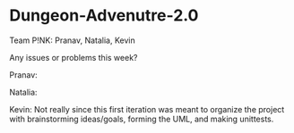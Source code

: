 # Dungeon-Advenutre-2.0
Team P!NK: Pranav, Natalia, Kevin

Any issues or problems this week?

Pranav:


Natalia:



Kevin:
Not really since this first iteration was meant to organize the project with brainstorming ideas/goals, forming the UML, and making unittests.


